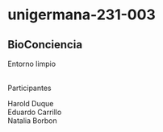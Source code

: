 # unigermana-231-003
## BioConciencia
Entorno limpio

<br>
Participantes <br>

Harold Duque<br>
Eduardo Carrillo<br>
Natalia Borbon<br>

